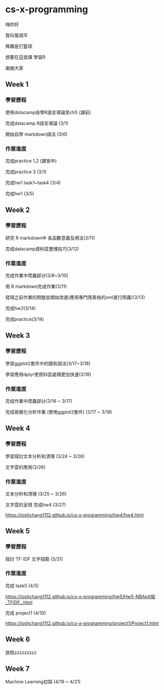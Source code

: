 # cs-x-programming
嗨你好

我叫張頌平

興趣是打籃球

想要在這堂課 學習R

謝謝大家

## Week 1

### 學習歷程

使用datacamp自學R語言導論至ch5 (課前)

完成datacamp R語言導論 (3/1)  

開始自學 markdown語法 (3/6)


### 作業進度

完成practice 1,2 (課堂中)

完成practice 3 (3/1)

完成hw1 task1~task4 (3/4)

完成hw1 (3/5)


## Week 2

### 學習歷程

研究 R markdown中 各函數意義及用法(3/11)

完成datacamp資料匡整理技巧(3/12)



### 作業進度

完成作業中爬蟲部分(3/8~3/10)

用 R markdown完成作業(3/11)

發現之前作業的問題並開始改進(應用專門爬表格的xml進行爬蟲)(3/13)

完成hw2(3/14)

完成practice(3/14)


## Week 3

### 學習歷程


學習ggplot2套件中的圖和語法(3/17~3/18)

學習應用dplyr使資料匡處理更加快速(3/18)

### 作業進度

完成作業中爬蟲部分(3/16 ~ 3/17)

完成視覺化分析作業 (使用ggplot2套件) (3/17 ~ 3/18)


## Week 4

### 學習歷程


學習探討文本分析和清理 (3/24 ~ 3/26)

文字雲的應用(3/26)

### 作業進度

文本分析和清理 (3/25 ~ 3/26)

文字雲的呈現 完成hw4 (3/27)

https://joshchang1112.github.io/cs-x-programming/hw4/hw4.html

## Week 5


### 學習歷程

探討 TF-IDF 文字探勘 (3/31)


### 作業進度

完成 task5 (4/5)

https://joshchang1112.github.io/cs-x-programming/hw5/Hw5-NBAptt版_TFIDF_.html

完成 project1 (4/10)

https://joshchang1112.github.io/cs-x-programming/project1/Project1.html
  

## Week 6

放假zzzzzzzzz



## Week 7

Machine Learning初探 (4/19 ~ 4/21)

